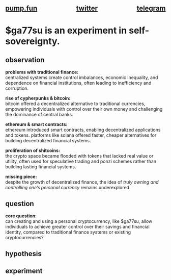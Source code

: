 <h2>
  <div style="display: flex; justify-content: space-between;">
    <span><a href="https://pump.fun/coin/24A5FSAuq2sxcjsHdErjPu5u92dvSMrGi9FUuSPopump" target="_blank">pump.fun</a></span>
    <span><a href="https://x.com/ga77su" target="_blank">twitter</a></span>
    <span><a href="https://t.me/ga77su" target="_blank">telegram</a></span>
  </div>
</h2>

# $ga77su is an experiment in self-sovereignty.

## observation

**problems with traditional finance:**   
centralized systems create control imbalances, economic inequality, and dependence on financial institutions, often leading to inefficiency and corruption.  

**rise of cypherpunks & bitcoin:**  
bitcoin offered a decentralized alternative to traditional currencies, empowering individuals with control over their own money and challenging the dominance of central banks.
    
**ethereum & smart contracts:**  
ethereum introduced smart contracts, enabling decentralized applications and tokens. platforms like solana offered faster, cheaper alternatives for building decentralized financial systems.  
  
**proliferation of shitcoins:**  
the crypto space became flooded with tokens that lacked real value or utility, often used for speculative trading and ponzi schemes rather than building lasting financial systems.
  
**missing piece:**   
despite the growth of decentralized finance, the idea of *truly owning and controlling one’s personal currency* remains underexplored.  

## question

**core question:**  
can creating and using a personal cryptocurrency, like $ga77su, allow individuals to achieve greater control over their savings and financial identity, compared to traditional finance systems or existing cryptocurrencies?

## hypothesis

## experiment
